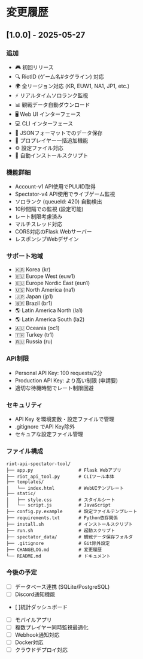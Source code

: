 # 変更履歴

## [1.0.0] - 2025-05-27

### 追加
- 🎮 初回リリース
- 🔍 RiotID (ゲーム名#タグライン) 対応
- 🌍 全リージョン対応 (KR, EUW1, NA1, JP1, etc.)
- ⚡ リアルタイムソロランク監視
- 📊 観戦データ自動ダウンロード
- 🖥️ Web UI インターフェース
- 💻 CLI インターフェース
- 📁 JSONフォーマットでのデータ保存
- 🎯 プロプレイヤー一括追加機能
- ⚙️ 設定ファイル対応
- 🚀 自動インストールスクリプト

### 機能詳細
- Account-v1 API使用でPUUID取得
- Spectator-v4 API使用でライブゲーム監視
- ソロランク (queueId: 420) 自動検出
- 10秒間隔での監視 (設定可能)
- レート制限考慮済み
- マルチスレッド対応
- CORS対応のFlask Webサーバー
- レスポンシブWebデザイン

### サポート地域
- 🇰🇷 Korea (kr)
- 🇪🇺 Europe West (euw1)
- 🇪🇺 Europe Nordic East (eun1)
- 🇺🇸 North America (na1)
- 🇯🇵 Japan (jp1)
- 🇧🇷 Brazil (br1)
- 🌎 Latin America North (la1)
- 🌎 Latin America South (la2)
- 🇦🇺 Oceania (oc1)
- 🇹🇷 Turkey (tr1)
- 🇷🇺 Russia (ru)

### API制限
- Personal API Key: 100 requests/2分
- Production API Key: より高い制限 (申請要)
- 適切な待機時間でレート制限回避

### セキュリティ
- API Key を環境変数・設定ファイルで管理
- .gitignore でAPI Key除外
- セキュアな設定ファイル管理

### ファイル構成
```
riot-api-spectator-tool/
├── app.py                 # Flask Webアプリ
├── riot_api_tool.py       # CLIツール本体
├── templates/
│   └── index.html         # WebUIテンプレート
├── static/
│   ├── style.css          # スタイルシート
│   └── script.js          # JavaScript
├── config.py.example      # 設定ファイルテンプレート
├── requirements.txt       # Python依存関係
├── install.sh             # インストールスクリプト
├── run.sh                 # 起動スクリプト
├── spectator_data/        # 観戦データ保存フォルダ
├── .gitignore             # Git除外設定
├── CHANGELOG.md           # 変更履歴
└── README.md              # ドキュメント
```

### 今後の予定
- [ ] データベース連携 (SQLite/PostgreSQL)
- [ ] Discord通知機能
- [ ]統計ダッシュボード
- [ ] モバイルアプリ
- [ ] 複数プレイヤー同時監視最適化
- [ ] Webhook通知対応
- [ ] Docker対応
- [ ] クラウドデプロイ対応